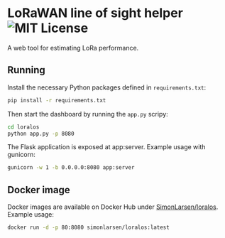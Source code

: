 # LoRaWAN line of sight helper ![MIT License](https://img.shields.io/badge/license-MIT-blue.svg)

A web tool for estimating LoRa performance.

## Running

Install the necessary Python packages defined in `requirements.txt`:

```sh
pip install -r requirements.txt
```

Then start the dashboard by running the `app.py` scripy:

```sh
cd loralos
python app.py -p 8080
```

The Flask application is exposed at app:server. Example usage with gunicorn:

```sh
gunicorn -w 1 -b 0.0.0.0:8080 app:server
```

## Docker image

Docker images are available on Docker Hub under [SimonLarsen/loralos](https://hub.docker.com/repository/docker/simonlarsen/loralos). Example usage:

```sh
docker run -d -p 80:8080 simonlarsen/loralos:latest
```
